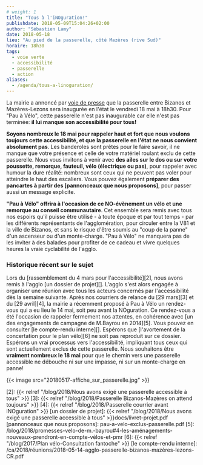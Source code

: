 ```yaml
---
# weight: 1
title: "Tous à l'iNOguration!"
publishdate: 2018-05-09T15:04:26+02:00
author: "Sébastien Lamy"
date: 2018-05-18
lieu: "Au pied de la passerelle, côté Mazères (rive Sud)"
horaire: 18h30
tags:
  - voie verte
  - accessibilité
  - passerelle
  - action
aliases:
  - /agenda/tous-a-linoguration/
---
```


La mairie a annoncé par [voie de presse][1] que la passerelle entre Bizanos et
Mazères-Lezons sera inaugurée en l'état le vendredi 18 mai à 18h30. Pour "Pau à
Vélo", cette passerelle n'est pas inaugurable car elle n'est pas terminée: **il
lui manque son accessibilité pour tous!**

<!--more-->

**Soyons nombreux le 18 mai pour rappeler haut et fort que
nous voulons toujours cette accessibilité, et que la passerelle en l'état ne
nous convient absolument pas**. Les banderoles sont prêtes pour le faire savoir,
il ne manque que votre présence et celle de votre matériel roulant exclu de
cette passerelle. Nous vous invitons à venir avec **des ailes sur le dos ou sur
votre poussette, remorque, fauteuil, vélo (électrique ou pas)**, pour rappeler
avec humour la dure réalité: nombreux sont ceux qui ne peuvent pas voler pour
atteindre le haut des escaliers. Vous pouvez également **préparer des pancartes à
partir des [pannonceaux que nous proposons]**, pour passer aussi un message
explicite.

**"Pau à Vélo" offrira à l'occasion de ce NO-évènement un vélo et une
remorque au conseil communautaire**. Cet ensemble sera remis avec tous nos
espoirs qu'il puisse être utilisé - à toute époque et par tout temps - par les
différents représentants de l'agglomération, pour circuler entre la V81 et la
ville de Bizanos, et sans le risque d'être soumis au "coup de la panne" d'un
ascenseur ou d'un monte-charge. "Pau à Vélo" ne manquera pas de les inviter à
des balades pour profiter de ce cadeau et vivre quelques heures la vraie
cyclabilité de l'agglo.


### Historique récent sur le sujet

Lors du [rassemblement du 4 mars pour l'accessibilité][2], nous avons remis à
l'agglo [un dossier de projet][]. L'agglo s'est alors engagée à organiser une
réunion avec tous les acteurs concernés par l'accessibilité dès la semaine
suivante. Après nos courriers de relance du [29 mars][3] et du [29 avril][4], la
mairie a récemment proposé à Pau à Vélo un rendez-vous qui a eu lieu le 14 mai,
soit peu avant la NOguration. Ce rendez-vous a été l'occasion de rappeler
fermement nos attentes, en cohérence avec [un des engagements de campagne de
M.Bayrou en 2014][5]. Vous pouvez en consulter [le compte-rendu interne][].
Espérons que [l'avortement de la concertation pour le plan vélo][6] ne soit pas
reproduit sur ce dossier. Espérons un vrai processus vers l'accessibilité,
impliquant tous ceux qui sont actuellement exclus de cette passerelle. Nous
souhaitons être **vraiment nombreux le 18 mai** pour que le chemin vers une
passerelle accessible ne débouche ni sur une impasse, ni sur un monte-charge en
panne!

{{< image src="20180517-affiche_sur_passerelle.jpg" >}}

[1]: http://www.larepubliquedespyrenees.fr/2018/04/25/bizanos-la-passerelle-sur-le-gave-sera-inauguree-le-18-mai,2330042.php
[2]: {{< relref "/blog/2018/Nous avons exigé une passerelle accessible à tous" >}}
[3]: {{< relref "/blog/2018/Passerelle Bizanos-Mazères on attend toujours" >}}
[4]: {{< relref "/blog/2018/Passerelle courrier avant iNOguration" >}}
[un dossier de projet]: {{< relref "/blog/2018/Nous avons exigé une passerelle accessible à tous" >}}docs/livret-projet.pdf
[pannonceaux que nous proposons]: pau-a-velo-exclus-passerelle.pdf
[5]: /blog/2018/promesses-velo-de-m.-bayrou#4-les-aménagements-nouveaux-prendront-en-compte-vélos-et-pmr
[6]: {{< relref "/blog/2017/Plan vélo-Consultation fantoche" >}}
[le compte-rendu interne]: /ca/2018/réunions/2018-05-14-agglo-passerelle-bizanos-mazères-lezons-CR.pdf
